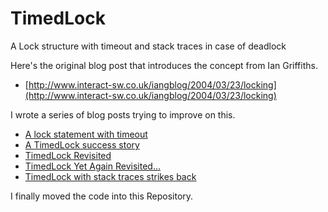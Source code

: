 TimedLock
=========

A Lock structure with timeout and stack traces in case of deadlock

Here's the original blog post that introduces the concept from Ian Griffiths.

* [http://www.interact-sw.co.uk/iangblog/2004/03/23/locking](http://www.interact-sw.co.uk/iangblog/2004/03/23/locking)

I wrote a series of blog posts trying to improve on this.

* [A lock statement with timeout](http://haacked.com/archive/2004/03/26/lock-statement-with-timeout.aspx/)
* [A TimedLock success story](http://haacked.com/archive/2004/08/06/timedlock-success-story.aspx/)
* [TimedLock Revisited](http://haacked.com/archive/2004/04/17/timedlock-revisited.aspx/)
* [TimedLock Yet Again Revisited...](http://haacked.com/archive/2004/05/12/timedlock_yet_again_revisited.aspx/)
* [TimedLock with stack traces strikes back](http://haacked.com/archive/2004/10/13/TimedLockWithStackTracesStrikesBack.aspx/)

I finally moved the code into this Repository.
